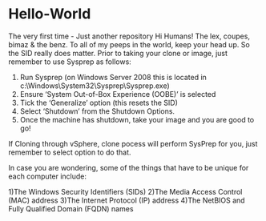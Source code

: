 # Hello-World
The very first time - Just another repository
Hi Humans!
The lex, coupes, bimaz & the benz.
To all of my peeps in the world, keep your head up.
So the SID really does matter. Prior to taking your clone or image, just remember to use Sysprep as follows:

1) Run Sysprep (on Windows Server 2008 this is located in c:\Windows\System32\Sysprep\Sysprep.exe)
2) Ensure ‘System Out-of-Box Experience (OOBE)’ is selected
3) Tick the ‘Generalize’ option (this resets the SID)
4) Select ‘Shutdown’ from the Shutdown Options.
5) Once the machine has shutdown, take your image and you are good to go!

If Cloning through vSphere, clone pocess will perform SysPrep for you, just remember to select option to do that.

In case you are wondering, some of the things that have to be unique for each computer include:

1)The Windows Security Identifiers (SIDs)
2)The Media Access Control (MAC) address
3)The Internet Protocol (IP) address
4)The NetBIOS and Fully Qualified Domain (FQDN) names
